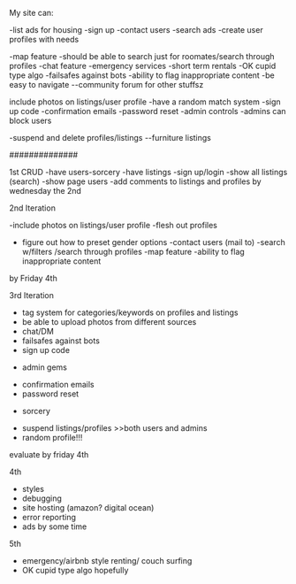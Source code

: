 My site can:

-list ads for housing
-sign up
-contact users
-search ads
-create user profiles with needs

-map feature
-should be able to search just for roomates/search through profiles
-chat feature
-emergency services
-short term rentals
-OK cupid type algo
-failsafes against bots
-ability to flag inappropriate content
-be easy to navigate
--community forum for other stuffsz

include photos on listings/user profile
-have a random match system
-sign up code
-confirmation emails
-password reset
-admin controls
-admins can block users

-suspend and delete profiles/listings
--furniture listings


##############

1st
CRUD
-have users-sorcery
-have listings
-sign up/login
-show all listings
(search)
-show page users
-add comments to listings and profiles
by wednesday the 2nd

2nd Iteration

-include photos on listings/user profile
-flesh out profiles
- figure out how to preset gender options
-contact users (mail to)
-search w/filters /search through profiles
-map feature
-ability to flag inappropriate content

by Friday 4th


3rd Iteration
- tag system for categories/keywords on profiles and listings
- be able to upload photos from different sources
- chat/DM
- failsafes against bots
- sign up code
* admin gems
- confirmation emails
- password reset
* sorcery
- suspend listings/profiles >>both users and admins
- random profile!!!

evaluate by friday 4th


4th
- styles
- debugging
- site hosting (amazon? digital ocean)
- error reporting
- ads
by some time


5th
- emergency/airbnb style renting/ couch surfing
- OK cupid type algo
hopefully
